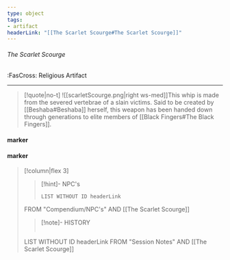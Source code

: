 ```yaml
---
type: object
tags:
- artifact
headerLink: "[[The Scarlet Scourge#The Scarlet Scourge]]"
---
```


###### The Scarlet Scourge
<span class="sub2">:FasCross: Religious Artifact</span>
___

> [!quote|no-t]
>![[scarletScourge.png|right ws-med]]This whip is made from the severed vertebrae of a slain victims. Said to be created by [[Beshaba#Beshaba]] herself, this weapon has been handed down through generations to elite members of [[Black Fingers#The Black Fingers]].
<span class="clearfix"></span>

#### marker
#### marker
> [!column|flex 3]
>>[!hint]- NPC's
>>```dataview
>>LIST WITHOUT ID headerLink
>FROM "Compendium/NPC's" AND [[The Scarlet Scourge]]
>
>>[!note]- HISTORY
>>```dataview
>LIST WITHOUT ID headerLink
>FROM "Session Notes" AND [[The Scarlet Scourge]]